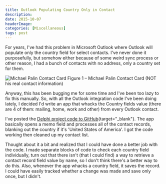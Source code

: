 ```yaml
---
title: Outlook Populating Country Only in Contact
description: 
date: 2015-10-07
headerImage: 
categories: [Miscellaneous]
tags: post
---
```


For years, I've had this problem in Microsoft Outlook where Outlook will populate only the country field for select contacts. I've never done it purposefully, but somehow either because of some weird sync process or other reason, I had a bunch of contacts with no address, only a country set for them.

![Michael Palin Contact Card](/images/2015/michael-palin-contact-card.png)
Figure 1 – Michael Palin Contact Card (NOT his real contact information)

Anyway, this has been bugging me for some time and I've been too lazy to fix this manually. So, with all the Outlook integration code I've been doing lately, I decided I'd write an app that whacks the Country fields value (there are 4 of them: mailing, home, work and other) from every Outlook contact.

I've posted the [Delphi project code to GitHub](https://github.com/johnwargo/Outlook-Kill-Country-Delphi){target="_blank"}. The app basically opens a memo field and processes all of the contact records, blanking out the country if it's 'United States of America'. I got the code working then cleaned up my contact list.

Thought about it a bit and realized that I could have done a better job with the code. I made separate blocks of code to check each country field individually, turn out that there isn't (that I could find) a way to retrieve a contact record field value by name, so I don't think there's a better way to do this. Also, whenever the app whacks a country field, it saves the record. I could have easily tracked whether a change was made and save only once, but I didn't.